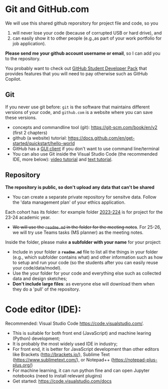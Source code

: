# Git and GitHub.com
We will use this shared github reporsitory for project file and code, so you 
1. will never lose your code (because of corrupted USB or hard drive), and
2. can easily show it to other people (e.g.,as part of your work portfolio for job application).

**Please send me your github account username or email**, so I can add you to the repository.

You probably want to check out [GitHub Student Developer Pack](https://education.github.com/pack) that provides features that you will need to pay otherwise such as GitHub Copilot.

## Git
If you never use git before: `git` is the software that maintains different versions of your code, and `github.com` is a website where you can save these versions.
- concepts and commandline tool (git): https://git-scm.com/book/en/v2 (first 2 chapters)
- github (a website) tutorial: https://docs.github.com/en/get-started/quickstart/hello-world
- GitHub has a [GUI client](https://desktop.github.com/) if you don't want to use command line/terminal
- You can also use Git inside the Visual Studio Code (the recommended IDE, more below): [video tutorial](https://www.youtube.com/watch?v=i_23KUAEtUM) and [text tutorial](https://code.visualstudio.com/docs/sourcecontrol/intro-to-git).

## Repository
**The repository is public, so don't upload any data that can't be shared**
  - You can create a separate private repository for sensitve data. Follow the 'data management plan' of your ethics application.

Each cohort has its folder: for example folder [2023-224](/2023-2024) is for project for the 23-24 academic year.
- ~~We will use the `readme.md` in the folder for the meeting notes~~. For 25-26, we will try use Teams tasks (MS planner) as the meeting notes.

Inside the folder, please make **a subfolder with your name** for your project:
- Include in your folder a **`readme.md`** file to list all the things in your folder (e.g., which subfolder contains what) and other information such as how to setup and run your code (so the students after you can easily reuse your code/data/model).
- Use the your folder for your code and everything else such as collected data and design sketches;
- **Don't include large files**: as everyone else will download them when they do a 'pull' of the repository.


# Code editor (IDE): 
Recommended: Visual Studio Code https://code.visualstudio.com/. 
- This is suitable for both front end (JavaScript) and machine learing (Python) development;
- It is probably the most widely used IDE in industry;
- For front end, it is better for JavaScript development than other editors like Brackets (http://brackets.io/), Sublime Text (https://www.sublimetext.com/), or Notepad++ (https://notepad-plus-plus.org/)
- For machine learning, it can run python fine and can open Jupyter notebooks (need to install relevant plugins)
- Get started: https://code.visualstudio.com/docs


